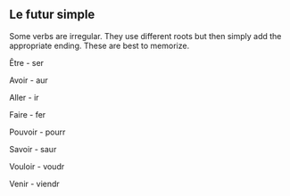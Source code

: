 ## **Le futur simple**

Some verbs are irregular. They use different roots but then simply add the appropriate ending. These are best to memorize.

Être - ser

Avoir - aur

Aller - ir

Faire - fer

Pouvoir - pourr

Savoir - saur

Vouloir - voudr

Venir - viendr